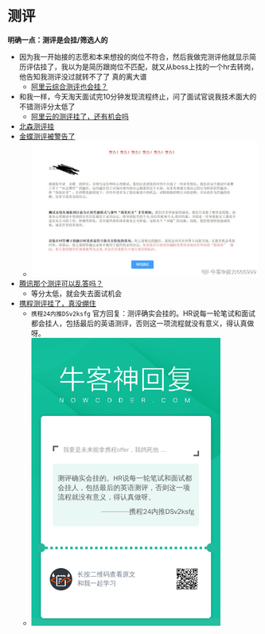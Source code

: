 # 测评

**明确一点：测评是会挂/筛选人的**

- 因为我一开始接的志愿和本来想投的岗位不符合，然后我做完测评他就显示简历评估挂了，我以为是简历跟岗位不匹配，就又从boss上找的一个hr去转岗，他告知我测评没过就转不了了 真的离大谱     
  - [阿里云综合测评也会挂？](https://www.nowcoder.com/feed/main/detail/23a5f3ebc98b4f06a4f9717f09321a48?sourceSSR=search)
- 和我一样，今天淘天面试完10分钟发现流程终止，问了面试官说我技术面大的不错测评分太低了
  - [阿里云的测评挂了，还有机会吗](阿里云的测评挂了，还有机会吗)
- [北森测评挂](https://www.nowcoder.com/feed/main/detail/ced8ad4c62fb477ca5809a8ad96b16fe?sourceSSR=search)
- [金蝶测评被警告了](https://www.nowcoder.com/feed/main/detail/eb389991d5e4451e990f014301cf40be)
  - ![alt text](../static/image.png)
- [腾讯那个测评可以乱答吗？](https://www.nowcoder.com/feed/main/detail/cf463a0ff1f946839ea02d1c0cd87556?sourceSSR=search)
  - 等分太低，就会失去面试机会
- [携程测评挂了，真没绷住](https://www.nowcoder.com/feed/main/detail/09065ca4b40344b6b9bd458bfd99b723?sourceSSR=search)
  - `携程24内推DSv2ksfg` 官方回复：测评确实会挂的。HR说每一轮笔试和面试都会挂人，包括最后的英语测评，否则这一项流程就没有意义，得认真做呀。  
  - ![alt text](../static/神回复1711176244547.png)
